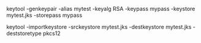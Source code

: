 keytool -genkeypair -alias mytest -keyalg RSA -keypass mypass -keystore mytest.jks -storepass mypass

keytool -importkeystore -srckeystore mytest.jks -destkeystore mytest.jks -deststoretype pkcs12